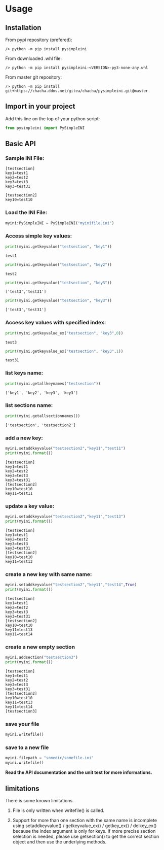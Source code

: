 # Usage

## Installation

From pypi repository (prefered):
```console
/> python -m pip install pysimpleini
```   
 
From downloaded .whl file:
```console
/> python -m pip install pysimpleini-<VERSION>-py3-none-any.whl
```  

From master git repository:
```console
/> python -m pip install git+https://chacha.ddns.net/gitea/chacha/pysimpleini.git@master
```



## Import in your project

Add this line on the top of your python script:
```py
from pysimpleini import PySimpleINI
```
 
## Basic API

### Sample INI File:

```console
[testsection]
key1=test1
key2=test2
key3=test3
key3=test31

[testsection2]
key10=test10
```

### Load the INI File:

```py
myini:PySimpleINI = PySimpleINI("myinifile.ini")
```

### Access simple key values:

```py
print(myini.getkeyvalue("testsection", "key1"))
```
```console
test1
```

```py
print(myini.getkeyvalue("testsection", "key2"))
```
```console
test2
```

```py
print(myini.getkeyvalue("testsection", "key3"))
```
```console
['test3','test31']
```

```py
print(myini.getkeyvalue("testsection", "key3"))
```
```console
['test3','test31']
```

### Access key values with specified index:

```py
print(myini.getkeyvalue_ex("testsection", "key3",0))
```
```console
test3
```

```py
print(myini.getkeyvalue_ex("testsection", "key3",1))
```
```console
test31
```

### list keys name:

```py
print(myini.getallkeynames("testsection"))
```
```console
['key1', 'key2', 'key3', 'key3']
```

### list sections name:

```py
print(myini.getallsectionnames())
```
```console
['testsection', 'testsection2']
```

### add a new key:

```py
myini.setaddkeyvalue("testsection2","key11","test11")
print(myini.format())
```
```console
[testsection]
key1=test1
key2=test2
key3=test3
key3=test31
[testsection2]
key10=test10
key11=test11
```

### update a key value:

```py
myini.setaddkeyvalue("testsection2","key11","test13")
print(myini.format())
```
```console
[testsection]
key1=test1
key2=test2
key3=test3
key3=test31
[testsection2]
key10=test10
key11=test13
```

### create a new key with same name:

```py
myini.setaddkeyvalue("testsection2","key11","test14",True)
print(myini.format())
```
```console
[testsection]
key1=test1
key2=test2
key3=test3
key3=test31
[testsection2]
key10=test10
key11=test13
key11=test14
```

### create a new empty section

```py
myini.addsection("testsection3")
print(myini.format())
```
```console
[testsection]
key1=test1
key2=test2
key3=test3
key3=test31
[testsection2]
key10=test10
key11=test13
key11=test14
[testsection3]
```

### save your file
```py
myini.writefile()
```

### save to a new file
```py
myini.filepath = "somedir/somefile.ini"
myini.writefile()
```

__Read the API documentation and the unit test for more informations.__

## limitations

There is some known limitations.

1. File is only written when writefile() is called.

2. Support for more than one section with the same name is incomplete using setaddkeyvalue() / getkeyvalue_ex() / getkey_ex() / delkey_ex() because the index argument is only for keys. 
If more precise section selection is needed, please use getsection() to get the correct section object and then use the underlying methods.
